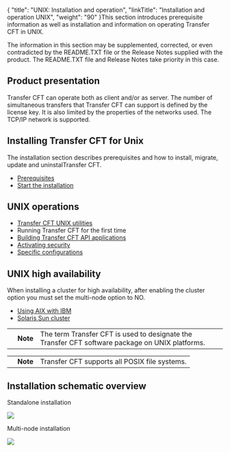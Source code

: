 {
    "title": "UNIX: Installation and operation",
    "linkTitle": "Installation and operation UNIX",
    "weight": "90"
}This section introduces prerequisite information as well as installation and information on operating Transfer CFT in UNIX.

The information in this section
may be supplemented, corrected, or even contradicted by the
README.TXT file or the Release Notes supplied with the product. The README.TXT file and Release Notes take priority in this case.

<span id="Product_presentation"></span>

## Product presentation

<span class="mc-variable axway_variables.Component_Short_Name variable">Transfer CFT</span> can operate both as client and/or as server. The
number of simultaneous transfers that <span class="mc-variable axway_variables.Component_Short_Name variable">Transfer CFT</span> can support
is defined by the license key. It is also limited by the properties of
the networks used. The TCP/IP network is supported.

## Installing <span class="mc-variable axway_variables.Component_Short_Name variable">Transfer CFT</span> for Unix

The installation section describes prerequisites and how to install, migrate, update and uninstal<span class="mc-variable axway_variables.Component_Short_Name variable">Transfer CFT</span>.

-   [Prerequisites](before_you_start_unix/prereqs_overview)
-   [Start the installation](../windows_install_start_here/before_you_start_win/install_transfer_cft_1)

## UNIX operations

-   [<span class="mc-variable axway_variables.Component_Short_Name variable">Transfer CFT</span>
    UNIX utilities](run_first_time_ux/use_cft_utilities)
-   Running
    <span class="mc-variable axway_variables.Component_Short_Name variable">Transfer CFT</span> for the first time
-   [Building
    <span class="mc-variable axway_variables.Component_Short_Name variable">Transfer CFT</span> API applications](run_first_time_ux/api_applications_start_here)
-   [Activating
    security](#)
-   [Specific
    configurations](run_first_time_ux/aix_with_ibm_hacmp_intro/specific_configurations_intro)

## UNIX high availability

When installing a cluster for high availability, after enabling the cluster option you must set the multi-node option to NO.

-   [Using
    AIX with IBM](run_first_time_ux/aix_with_ibm_hacmp_intro)
-   [Solaris
    Sun cluster](run_first_time_ux/aix_with_ibm_hacmp_intro/solaris_sun_cluster_start_here)

<table>
   <tbody>
      <tr>
         <td>         </td>
         <td><span><strong>Note</strong></span>         </td>
         <td>The term
<span class="mc-variable axway_variables.Component_Short_Name variable">Transfer CFT</span> is used to designate the Transfer
CFT software package on UNIX platforms.         </td>
      </tr>
   </tbody>
</table>

<table>
   <tbody>
      <tr>
         <td>         </td>
         <td><span><strong>Note</strong></span>         </td>
         <td>Transfer CFT supports all POSIX file systems.         </td>
      </tr>
   </tbody>
</table>

## Installation schematic overview

Standalone installation

![](/Images/TransferCFT/install01_(2).png)

Multi-node installation

![](/Images/TransferCFT/install_multi.png)
